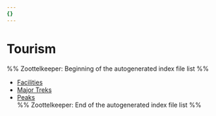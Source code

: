 ```yaml
---
{}
---
```

   
# Tourism   
%% Zoottelkeeper: Beginning of the autogenerated index file list  %%   
   
-  [Facilities](../../../../01%20History%20of%20Himachal%20Pradesh/Z%20Districtwise%20History%20of%20Himachal%20Pradesh/07%20History%20of%20Lahaul%20Spiti/Tourism/Facilities.md)   
-  [Major Treks](../../../../01%20History%20of%20Himachal%20Pradesh/Z%20Districtwise%20History%20of%20Himachal%20Pradesh/07%20History%20of%20Lahaul%20Spiti/Tourism/Major%20Treks.md)   
-  [Peaks](../../../../01%20History%20of%20Himachal%20Pradesh/Z%20Districtwise%20History%20of%20Himachal%20Pradesh/07%20History%20of%20Lahaul%20Spiti/Tourism/Peaks.md)   
%% Zoottelkeeper: End of the autogenerated index file list  %%